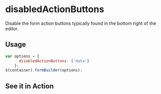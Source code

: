 # disabledActionButtons
Disable the form action buttons typically found in the bottom right of the editor.

## Usage
```javascript
var options = {
      disabledActionButtons: ['data']
    };
$(container).formBuilder(options);
```
## See it in Action
<p data-height="525" data-theme-id="22927" data-embed-version="2" data-slug-hash="JNYvKQ" data-default-tab="result" data-user="sudharshan" class="codepen"></p>
